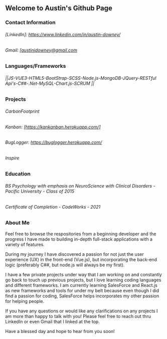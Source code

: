 ## Welcome to Austin's Github Page

### Contact Information
###### [LinkedIn]: https://www.linkedin.com/in/austin-downey/
###### Gmail: [austinjdowney@gmail.com

### Languages/Frameworks

###### ||JS-VUE3-HTML5-BootStrap-SCSS-Node.js-MongoDB-JQuery-RESTful Api's-C##-.Net-MySQL-Chart.js-SCRUM || 

### Projects

###### CarbonFootprint
###### Kanban: [https://kankanban.herokuapp.com/]
###### BugLogger: https://buglogger.herokuapp.com/
###### Inspire

### Education
###### BS Psychology with emphasis on NeuroScience with Clinical Disorders - Pacific University - Class of 2015
###### Certificate of Completion - CodeWorks - 2021
   
### About Me
Feel free to browse the respositories from a beginning developer and the progress I have made to building 
in-depth full-stack applications with a variety of features.

During my journey I have discovered a passion for not just the user experience (UX) in the front-end (Vue.js), 
but incorporating the back-end logic (preferably C##, but node.js will always be my first).

I have a few private projects under way that I am working on and constantly go back to touch up previous projects,
but I love learning coding languages and different frameworks. I am currently learning SalesForce and React.js as new 
frameworks and tools for under my belt because even though I did find a passion for coding, SalesForce helps incorporates
my other passion for helping people.

If you have any questions or would like any clarifications on any projects I am more than happy to talk with you!
Please feel free to reach out thru LinkedIn or even Gmail that I linked at the top.


Have a blessed day and hope to hear from you soon!


